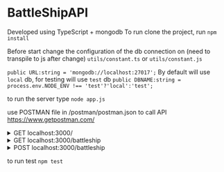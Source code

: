 # BattleShipAPI

Developed using TypeScript + mongodb
To run clone the project, run 
`npm install`

Before start
change the configuration of the db connection on (need to transpile to js after change)
`utils/constant.ts`
or 
`utils/constant.js`

`public URL:string = 'mongodb://localhost:27017';`
By default will use `local` db, for testing will use `test` db
    `public DBNAME:string =  process.env.NODE_ENV !== 'test'?'local':'test';`

to run the server type
`node app.js`

use POSTMAN file in /postman/postman.json to call API
https://www.getpostman.com/

<details>
   <summary>GET localhost:3000/</summary>
   <p>Get version of the API</p>
  <p>ex. {
    "version": "1.0"
    }</p>
 </details>
 <details>
   <summary>GET localhost:3000/battleship</summary>
   <p>Get new Game Id, API will return GameId, this will generate board and populate all the required ship in the board,
  Saved the location of ships in the DB `battleship_in_progress` and `battleship_logs`</p>
  <p>
    <p>Response ex. {
    "Id": "5a3dd4dc71fd6381dc085c44"
}</p>
 </details>
 
 <details>
   <summary>POST localhost:3000/battleship</summary>
   <p>Send target location object with GameId, if found GameID that match, API will check if target hit or miss</p>
   <p>
    Request ex. {
	"GameId":"5a350c7b22b7af52ac31c93d",
	"Col":4,
	"Row":1
}</p>
  <p>
    Response ex. {
    "Result": "Miss"
}</p>
 </details>

to run test
`npm test`

